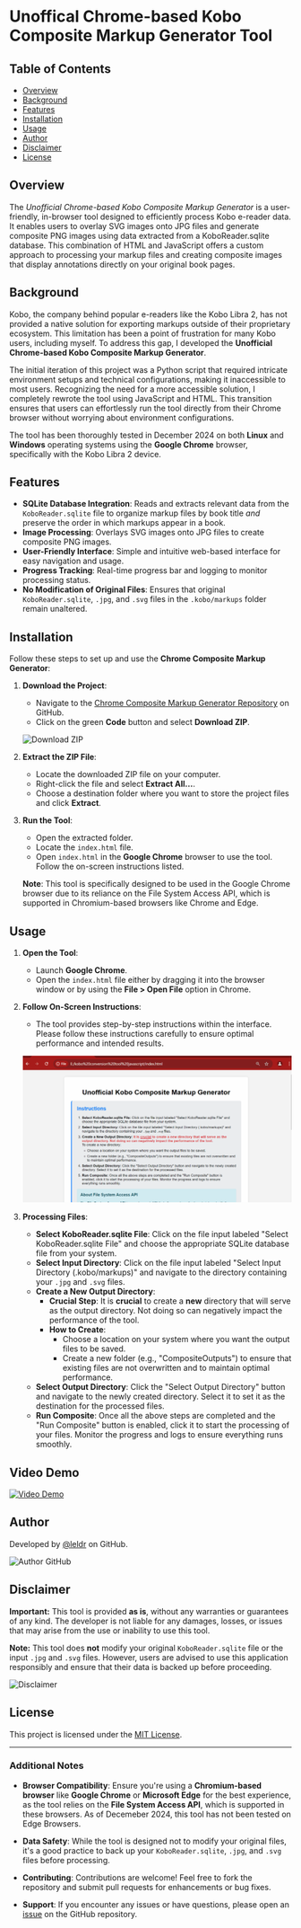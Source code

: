 

# Unoffical Chrome-based Kobo Composite Markup Generator Tool


## Table of Contents

- [Overview](#overview)
- [Background](#background)
- [Features](#features)
- [Installation](#installation)
- [Usage](#usage)
- [Author](#author)
- [Disclaimer](#disclaimer)
- [License](#license) <!-- Optional: Add if you have a license -->

## Overview

The *Unofficial Chrome-based Kobo Composite Markup Generator* is a user-friendly, in-browser tool designed to efficiently process Kobo e-reader data. It enables users to overlay SVG images onto JPG files and generate composite PNG images using data extracted from a KoboReader.sqlite database. This combination of HTML and JavaScript offers a custom approach to processing your markup files and creating composite images that display annotations directly on your original book pages.

## Background

Kobo, the company behind popular e-readers like the Kobo Libra 2, has not provided a native solution for exporting markups outside of their proprietary ecosystem. This limitation has been a point of frustration for many Kobo users, including myself. To address this gap, I developed the **Unofficial Chrome-based Kobo Composite Markup Generator**.

The initial iteration of this project was a Python script that required intricate environment setups and technical configurations, making it inaccessible to most users. Recognizing the need for a more accessible solution, I completely rewrote the tool using JavaScript and HTML. This transition ensures that users can effortlessly run the tool directly from their Chrome browser without worrying about environment configurations.

The tool has been thoroughly tested in December 2024 on both **Linux** and **Windows** operating systems using the **Google Chrome** browser, specifically with the Kobo Libra 2 device.

## Features

- **SQLite Database Integration**: Reads and extracts relevant data from the `KoboReader.sqlite` file to organize markup files by book title _and_ preserve the order in which markups appear in a book.
- **Image Processing**: Overlays SVG images onto JPG files to create composite PNG images.
- **User-Friendly Interface**: Simple and intuitive web-based interface for easy navigation and usage.
- **Progress Tracking**: Real-time progress bar and logging to monitor processing status.
- **No Modification of Original Files**: Ensures that original `KoboReader.sqlite`, `.jpg`, and `.svg` files in the `.kobo/markups` folder remain unaltered.

## Installation

Follow these steps to set up and use the **Chrome Composite Markup Generator**:

1. **Download the Project**:
   
   - Navigate to the [Chrome Composite Markup Generator Repository](https://github.com/leldr/Chrome-Composite-Markup-Generator) on GitHub.
   - Click on the green **Code** button and select **Download ZIP**.
   
   ![Download ZIP](path-to-download-zip-image) <!-- Optional: Add an image showing the download button -->

2. **Extract the ZIP File**:
   
   - Locate the downloaded ZIP file on your computer.
   - Right-click the file and select **Extract All...**.
   - Choose a destination folder where you want to store the project files and click **Extract**.

3. **Run the Tool**:
   
   - Open the extracted folder.
   - Locate the `index.html` file.
   - Open `index.html` in the **Google Chrome** browser to use the tool. Follow the on-screen instructions listed.

   **Note**: This tool is specifically designed to be used in the Google Chrome browser due to its reliance on the File System Access API, which is supported in Chromium-based browsers like Chrome and Edge.

## Usage

1. **Open the Tool**:
   
   - Launch **Google Chrome**.
   - Open the `index.html` file either by dragging it into the browser window or by using the **File > Open File** option in Chrome.

2. **Follow On-Screen Instructions**:
   
   - The tool provides step-by-step instructions within the interface. Please follow these instructions carefully to ensure optimal performance and intended results.

   ![Tool Interface](https://github.com/leldr/Unofficial-Chrome-Based-Kobo-Composite-Markup-Generator/blob/main/Tool%20Interface.gif) <!-- Optional: Add a screenshot of the tool interface -->

3. **Processing Files**:

   
   - **Select KoboReader.sqlite File**: Click on the file input labeled "Select KoboReader.sqlite File" and choose the appropriate SQLite database file from your system.
   - **Select Input Directory**: Click on the file input labeled "Select Input Directory (.kobo/markups)" and navigate to the directory containing your `.jpg` and `.svg` files.
   - **Create a New Output Directory**: 
     - **Crucial Step**: It is **crucial** to create a **new** directory that will serve as the output directory. Not doing so can negatively impact the performance of the tool.
     - **How to Create**:
       - Choose a location on your system where you want the output files to be saved.
       - Create a new folder (e.g., "CompositeOutputs") to ensure that existing files are not overwritten and to maintain optimal performance.
   - **Select Output Directory**: Click the "Select Output Directory" button and navigate to the newly created directory. Select it to set it as the destination for the processed files.
   - **Run Composite**: Once all the above steps are completed and the "Run Composite" button is enabled, click it to start the processing of your files. Monitor the progress and logs to ensure everything runs smoothly.

## Video Demo


[![Video Demo](https://img.youtube.com/vi/uUZpMHj0_8w/0.jpg)](https://www.youtube.com/watch?v=uUZpMHj0_8w)


## Author

Developed by [@leldr](https://github.com/leldr) on GitHub.

![Author GitHub](https://img.shields.io/badge/GitHub-%40leldr-blue?style=for-the-badge&logo=github)



## Disclaimer

**Important:** This tool is provided **as is**, without any warranties or guarantees of any kind. The developer is not liable for any damages, losses, or issues that may arise from the use or inability to use this tool. 

**Note:** This tool does **not** modify your original `KoboReader.sqlite` file or the input `.jpg` and `.svg` files. However, users are advised to use this application responsibly and ensure that their data is backed up before proceeding.

![Disclaimer](path-to-disclaimer-image) <!-- Optional: Add an image related to disclaimer -->

## License

<!-- Optional: Add license information if applicable -->

This project is licensed under the [MIT License](LICENSE).

---

### Additional Notes

- **Browser Compatibility**: Ensure you're using a **Chromium-based browser** like **Google Chrome** or **Microsoft Edge** for the best experience, as the tool relies on the **File System Access API**, which is supported in these browsers. As of Decemeber 2024, this tool has not been tested on Edge Browsers.

- **Data Safety**: While the tool is designed not to modify your original files, it's a good practice to back up your `KoboReader.sqlite`, `.jpg`, and `.svg` files before processing.

- **Contributing**: Contributions are welcome! Feel free to fork the repository and submit pull requests for enhancements or bug fixes.

- **Support**: If you encounter any issues or have questions, please open an [issue](https://github.com/leldr/Chrome-Composite-Markup-Generator/issues) on the GitHub repository.

